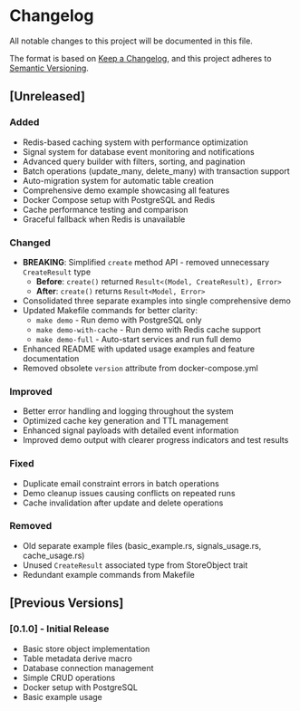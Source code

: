 # Changelog

All notable changes to this project will be documented in this file.

The format is based on [Keep a Changelog](https://keepachangelog.com/en/1.0.0/),
and this project adheres to [Semantic Versioning](https://semver.org/spec/v2.0.0.html).

## [Unreleased]

### Added
- Redis-based caching system with performance optimization
- Signal system for database event monitoring and notifications
- Advanced query builder with filters, sorting, and pagination
- Batch operations (update_many, delete_many) with transaction support
- Auto-migration system for automatic table creation
- Comprehensive demo example showcasing all features
- Docker Compose setup with PostgreSQL and Redis
- Cache performance testing and comparison
- Graceful fallback when Redis is unavailable

### Changed
- **BREAKING**: Simplified `create` method API - removed unnecessary `CreateResult` type
  - **Before**: `create()` returned `Result<(Model, CreateResult), Error>`
  - **After**: `create()` returns `Result<Model, Error>`
- Consolidated three separate examples into single comprehensive demo
- Updated Makefile commands for better clarity:
  - `make demo` - Run demo with PostgreSQL only
  - `make demo-with-cache` - Run demo with Redis cache support
  - `make demo-full` - Auto-start services and run full demo
- Enhanced README with updated usage examples and feature documentation
- Removed obsolete `version` attribute from docker-compose.yml

### Improved
- Better error handling and logging throughout the system
- Optimized cache key generation and TTL management
- Enhanced signal payloads with detailed event information
- Improved demo output with clearer progress indicators and test results

### Fixed
- Duplicate email constraint errors in batch operations
- Demo cleanup issues causing conflicts on repeated runs
- Cache invalidation after update and delete operations

### Removed
- Old separate example files (basic_example.rs, signals_usage.rs, cache_usage.rs)
- Unused `CreateResult` associated type from StoreObject trait
- Redundant example commands from Makefile

## [Previous Versions]

### [0.1.0] - Initial Release
- Basic store object implementation
- Table metadata derive macro
- Database connection management
- Simple CRUD operations
- Docker setup with PostgreSQL
- Basic example usage
